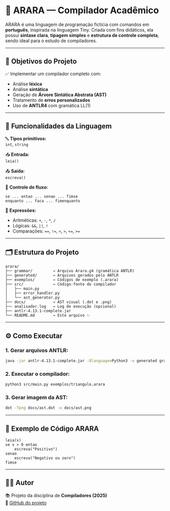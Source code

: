 # 🦜 ARARA — Compilador Acadêmico

ARARA é uma linguagem de programação fictícia com comandos em **português**, inspirada na linguagem Tiny. Criada com fins didáticos, ela possui **sintaxe clara**, **tipagem simples** e **estrutura de controle completa**, sendo ideal para o estudo de compiladores.

---

## 🎯 Objetivos do Projeto

✅ Implementar um compilador completo com:

- Análise **léxica**
- Análise **sintática**
- Geração de **Árvore Sintática Abstrata (AST)**
- Tratamento de **erros personalizados**
- Uso de **ANTLR4** com gramática LL(1)

---

## 🧠 Funcionalidades da Linguagem

🔤 **Tipos primitivos:**  
`int`, `string`

📥 **Entrada:**  
`leia()`

📤 **Saída:**  
`escreva()`

🔁 **Controle de fluxo:**

```arara
se ... entao ... senao ... fimse  
enquanto ... faca ... fimenquanto
```

🧮 **Expressões:**

- Aritméticas: `+`, `-`, `*`, `/`
- Lógicas: `&&`, `||`, `!`
- Comparações: `==`, `!=`, `<`, `>`, `<=`, `>=`

---

## 🗂 Estrutura do Projeto

```
arara/
├── grammar/         → Arquivo Arara.g4 (gramática ANTLR)
├── generated/       → Arquivos gerados pelo ANTLR
├── exemplos/        → Códigos de exemplo (.arara)
├── src/             → Código-fonte do compilador
│   ├── main.py
│   ├── error_handler.py
│   └── ast_generator.py
├── docs/            → AST visual (.dot e .png)
├── analisador.log   → Log de execução (opcional)
├── antlr-4.13.1-complete.jar
└── README.md        → Este arquivo ✨
```

---

## ⚙️ Como Executar

### 1. Gerar arquivos ANTLR:

```bash
java -jar antlr-4.13.1-complete.jar -Dlanguage=Python3 -o generated grammar/Arara.g4
```

### 2. Executar o compilador:

```bash
python3 src/main.py exemplos/triangulo.arara
```

### 3. Gerar imagem da AST:

```bash
dot -Tpng docs/ast.dot -o docs/ast.png
```

---

## 📸 Exemplo de Código ARARA

```arara
leia(x)
se x > 0 entao
    escreva("Positivo")
senao
    escreva("Negativo ou zero")
fimse
```

---

## 👨‍🏫 Autor

📚 Projeto da disciplina de **Compiladores (2025)**  
🔗 [GitHub do projeto](https://github.com/pedrolucasS86/compiladores)
